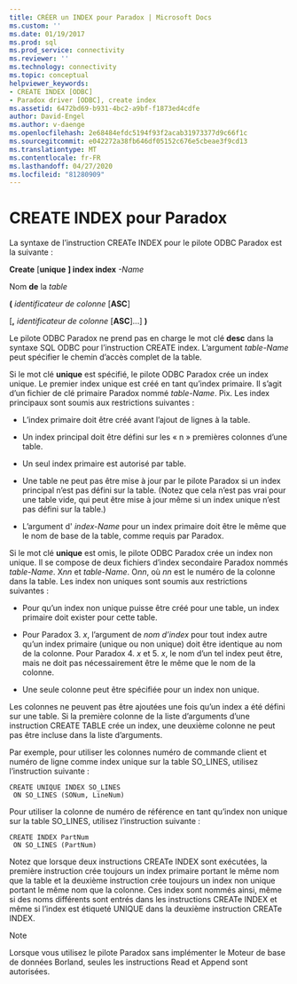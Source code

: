 ```yaml
---
title: CRÉER un INDEX pour Paradox | Microsoft Docs
ms.custom: ''
ms.date: 01/19/2017
ms.prod: sql
ms.prod_service: connectivity
ms.reviewer: ''
ms.technology: connectivity
ms.topic: conceptual
helpviewer_keywords:
- CREATE INDEX [ODBC]
- Paradox driver [ODBC], create index
ms.assetid: 6472bd69-b931-4bc2-a9bf-f1873ed4cdfe
author: David-Engel
ms.author: v-daenge
ms.openlocfilehash: 2e68484efdc5194f93f2acab31973377d9c66f1c
ms.sourcegitcommit: e042272a38fb646df05152c676e5cbeae3f9cd13
ms.translationtype: MT
ms.contentlocale: fr-FR
ms.lasthandoff: 04/27/2020
ms.locfileid: "81280909"
---
```

# <a name="create-index-for-paradox"></a>CREATE INDEX pour Paradox
La syntaxe de l’instruction CREATe INDEX pour le pilote ODBC Paradox est la suivante :  
  
 **Create** [**unique** **] index index** *-Name*  
  
 Nom **de** la *table*  
  
 **(** *identificateur de colonne* [**ASC**]  
  
 [**,** *identificateur de colonne* [**ASC**]...] **)**  
  
 Le pilote ODBC Paradox ne prend pas en charge le mot clé **desc** dans la syntaxe SQL ODBC pour l’instruction CREATE index. L’argument *table-Name* peut spécifier le chemin d’accès complet de la table.  
  
 Si le mot clé **unique** est spécifié, le pilote ODBC Paradox crée un index unique. Le premier index unique est créé en tant qu’index primaire. Il s’agit d’un fichier de clé primaire Paradox nommé *table-Name*. Pix. Les index principaux sont soumis aux restrictions suivantes :  
  
-   L’index primaire doit être créé avant l’ajout de lignes à la table.  
  
-   Un index principal doit être défini sur les « n » premières colonnes d’une table.  
  
-   Un seul index primaire est autorisé par table.  
  
-   Une table ne peut pas être mise à jour par le pilote Paradox si un index principal n’est pas défini sur la table. (Notez que cela n’est pas vrai pour une table vide, qui peut être mise à jour même si un index unique n’est pas défini sur la table.)  
  
-   L’argument d' *index-Name* pour un index primaire doit être le même que le nom de base de la table, comme requis par Paradox.  
  
 Si le mot clé **unique** est omis, le pilote ODBC Paradox crée un index non unique. Il se compose de deux fichiers d’index secondaire Paradox nommés *table-Name*. X*nn* et *table-Name*. O*nn*, où *nn* est le numéro de la colonne dans la table. Les index non uniques sont soumis aux restrictions suivantes :  
  
-   Pour qu’un index non unique puisse être créé pour une table, un index primaire doit exister pour cette table.  
  
-   Pour Paradox 3. *x*, l’argument de *nom d’index* pour tout index autre qu’un index primaire (unique ou non unique) doit être identique au nom de la colonne. Pour Paradox 4. *x* et 5. *x*, le nom d’un tel index peut être, mais ne doit pas nécessairement être le même que le nom de la colonne.  
  
-   Une seule colonne peut être spécifiée pour un index non unique.  
  
 Les colonnes ne peuvent pas être ajoutées une fois qu’un index a été défini sur une table. Si la première colonne de la liste d’arguments d’une instruction CREATE TABLE crée un index, une deuxième colonne ne peut pas être incluse dans la liste d’arguments.  
  
 Par exemple, pour utiliser les colonnes numéro de commande client et numéro de ligne comme index unique sur la table SO_LINES, utilisez l’instruction suivante :  
  
```  
CREATE UNIQUE INDEX SO_LINES  
 ON SO_LINES (SONum, LineNum)  
```  
  
 Pour utiliser la colonne de numéro de référence en tant qu’index non unique sur la table SO_LINES, utilisez l’instruction suivante :  
  
```  
CREATE INDEX PartNum  
 ON SO_LINES (PartNum)  
```  
  
 Notez que lorsque deux instructions CREATe INDEX sont exécutées, la première instruction crée toujours un index primaire portant le même nom que la table et la deuxième instruction crée toujours un index non unique portant le même nom que la colonne. Ces index sont nommés ainsi, même si des noms différents sont entrés dans les instructions CREATe INDEX et même si l’index est étiqueté UNIQUE dans la deuxième instruction CREATe INDEX.  
  
> [!NOTE]  
>  Lorsque vous utilisez le pilote Paradox sans implémenter le Moteur de base de données Borland, seules les instructions Read et Append sont autorisées.
